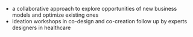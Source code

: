  - a collaborative approach to explore opportunities of new business models and optimize existing ones
 - ideation workshops in co-design and co-creation follow up by experts designers in healthcare 
